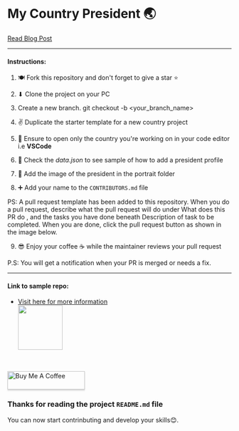 # My Country President 🌏

[Read Blog Post](https://unclebigbay.com/open-source-project-for-everyone)

<hr />

#### Instructions:

1. 🍽 Fork this repository and don't forget to give a star ⭐

2. ⬇ Clone the project on your PC   

3.   Create a new branch.     git checkout -b <your_branch_name>

4. ✌ Duplicate the starter template for a new country project 

5. 🙏 Ensure to open only the country you're working on in your code editor i.e **VSCode**   

6. 👨‍ Check the _data.json_ to see sample of how to add a president profile   

7. 👤 Add the image of the president in the portrait folder   

8. ➕ Add your name to the `CONTRIBUTORS.md` file   

  PS: A pull request template has been added to this repository. When you do a pull request, describe what the pull request will do under What does this PR do , and the tasks   you have done beneath Description of task to be completed. When you are done, click the pull request button as shown in the image below.

9. 😎 Enjoy your coffee ☕ while the maintainer reviews your pull request

P.S: You will get a notification when your PR is merged or needs a fix.


<hr />

#### Link to sample repo:
- <a href="https://github.com/unclebay143/nigeria-presidents">Visit here for more information <br> <img src="https://user-images.githubusercontent.com/58919619/135591298-34af9d47-95a4-49c3-83db-d159a7be12cf.png" width="100" ></a>

<br>

<a href="https://www.buymeacoffee.com/unclebigbay" target="_blank"><img src="https://www.buymeacoffee.com/assets/img/custom_images/orange_img.png" alt="Buy Me A Coffee" style="height: 41px !important;width: 174px !important;box-shadow: 0px 3px 2px 0px rgba(190, 190, 190, 0.5) !important;-webkit-box-shadow: 0px 3px 2px 0px rgba(190, 190, 190, 0.5) !important;" ></a>

### Thanks for reading the project `README.md` file

You can now start contrinbuting and develop your skills😊.
